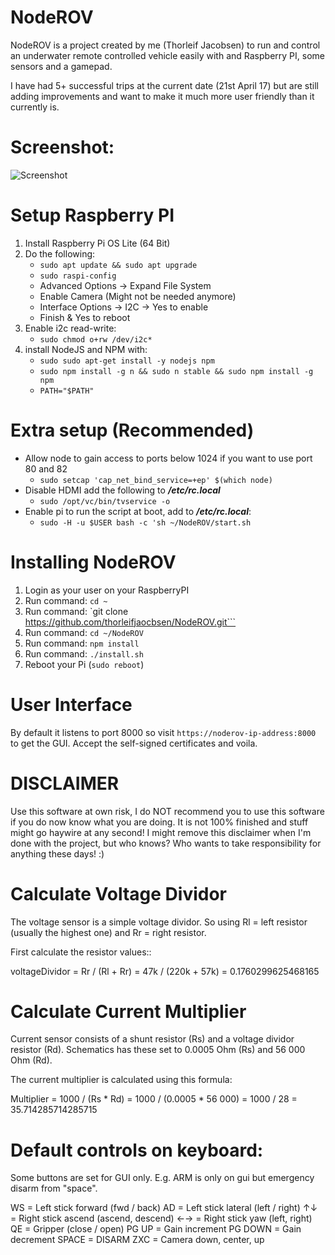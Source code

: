 # NodeROV

NodeROV is a project created by me (Thorleif Jacobsen) to run and control an underwater remote controlled vehicle easily with and Raspberry PI, some sensors and a gamepad.

I have had 5+ successful trips at the current date (21st April 17) but are still adding improvements and want to make it much more user friendly than it currently is.

# Screenshot:

![Screenshot](https://d3vv6lp55qjaqc.cloudfront.net/items/2x2n2W0d2b423f021U2f/noderov-screen1.png)

# Setup Raspberry PI

1. Install Raspberry Pi OS Lite (64 Bit)
2. Do the following:
   * `sudo apt update && sudo apt upgrade`
   * `sudo raspi-config`
   * Advanced Options -> Expand File System
   * Enable Camera (Might not be needed anymore)
   * Interface Options -> I2C -> Yes to enable
   * Finish & Yes to reboot
3. Enable i2c read-write: 
   * `sudo chmod o+rw /dev/i2c*`
4. install NodeJS and NPM with:
   * `sudo sudo apt-get install -y nodejs npm`
   * `sudo npm install -g n && sudo n stable && sudo npm install -g npm`
   * `PATH="$PATH"`

# Extra setup (Recommended)

* Allow node to gain access to ports below 1024 if you want to use port 80 and 82
   * `sudo setcap 'cap_net_bind_service=+ep' $(which node)`
* Disable HDMI add the following to ***/etc/rc.local***
   * `sudo /opt/vc/bin/tvservice -o`
* Enable pi to run the script at boot, add to ***/etc/rc.local***:
   * `sudo -H -u $USER bash -c 'sh ~/NodeROV/start.sh`

# Installing NodeROV

1. Login as your user on your RaspberryPI
2. Run command: `cd ~`
3. Run command: `git clone https://github.com/thorleifjaocbsen/NodeROV.git```
4. Run command: `cd ~/NodeROV`
5. Run command: `npm install`
6. Run command: `./install.sh`
6. Reboot your Pi (`sudo reboot`)

# User Interface

By default it listens to port 8000 so visit `https://noderov-ip-address:8000` to get the GUI. Accept the self-signed certificates and voila.

# DISCLAIMER

Use this software at own risk, I do NOT recommend you to use this software if you do now know what you are doing. It is not 100% finished and stuff might go haywire at any second! I might remove this disclaimer when I'm done with the project, but who knows? Who wants to take responsibility for anything these days! :)

# Calculate Voltage Dividor

The voltage sensor is a simple voltage dividor. So using Rl = left resistor (usually the highest one) and Rr = right resistor.

First calculate the resistor values::

voltageDividor = Rr / (Rl + Rr) = 47k / (220k + 57k) = 0.1760299625468165

# Calculate Current Multiplier

Current sensor consists of a shunt resistor (Rs) and a voltage dividor resistor (Rd). Schematics has these set to 0.0005 Ohm (Rs) and 56 000 Ohm (Rd).

The current multiplier is calculated using this formula: 

Multiplier = 1000 / (Rs * Rd) = 1000 / (0.0005 * 56 000) = 1000 / 28 = 35.714285714285715

# Default controls on keyboard:

Some buttons are set for GUI only. E.g. ARM is only on gui but emergency disarm from "space".

WS = Left stick forward (fwd / back)
AD = Left stick lateral (left / right)
↑↓ = Right stick ascend (ascend, descend)
←→ = Right stick yaw (left, right)
QE = Gripper (close / open)
PG UP = Gain increment
PG DOWN = Gain decrement
SPACE = DISARM
ZXC = Camera down, center, up